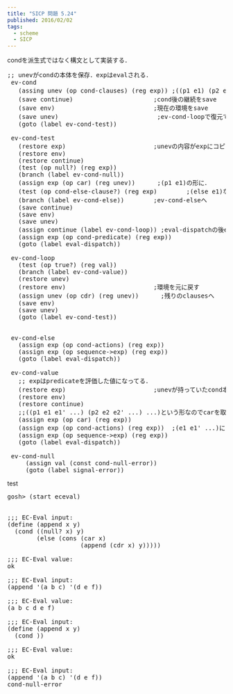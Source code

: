 ```yaml
---
title: "SICP 問題 5.24"
published: 2016/02/02
tags:
  - scheme
  - SICP
---
```


<p>condを派生式ではなく構文として実装する．</p>

<pre class="code lang-scheme" data-lang="scheme" data-unlink><span class="synComment">;; unevがcondの本体を保存．expはevalされる．</span>
 ev-cond
   <span class="synSpecial">(</span>assing unev <span class="synSpecial">(</span>op cond-clauses<span class="synSpecial">)</span> <span class="synSpecial">(</span>reg <span class="synIdentifier">exp</span><span class="synSpecial">))</span> <span class="synComment">;((p1 e1) (p2 e2) ...)の形にする．</span>
   <span class="synSpecial">(</span>save continue<span class="synSpecial">)</span>                      <span class="synComment">;cond後の継続をsave</span>
   <span class="synSpecial">(</span>save env<span class="synSpecial">)</span>                           <span class="synComment">;現在の環境をsave</span>
   <span class="synSpecial">(</span>save unev<span class="synSpecial">)</span>                           <span class="synComment">;ev-cond-loopで復元できるようにsave</span>
   <span class="synSpecial">(</span>goto <span class="synSpecial">(</span>label ev-cond-test<span class="synSpecial">))</span>

 ev-cond-test
   <span class="synSpecial">(</span>restore <span class="synIdentifier">exp</span><span class="synSpecial">)</span>                        <span class="synComment">;unevの内容がexpにコピーされる．</span>
   <span class="synSpecial">(</span>restore env<span class="synSpecial">)</span>
   <span class="synSpecial">(</span>restore continue<span class="synSpecial">)</span>
   <span class="synSpecial">(</span>test <span class="synSpecial">(</span>op <span class="synIdentifier">null?</span><span class="synSpecial">)</span> <span class="synSpecial">(</span>reg <span class="synIdentifier">exp</span><span class="synSpecial">))</span>
   <span class="synSpecial">(</span>branch <span class="synSpecial">(</span>label ev-cond-null<span class="synSpecial">))</span>
   <span class="synSpecial">(</span>assign <span class="synIdentifier">exp</span> <span class="synSpecial">(</span>op <span class="synIdentifier">car</span><span class="synSpecial">)</span> <span class="synSpecial">(</span>reg unev<span class="synSpecial">))</span>      <span class="synComment">;(p1 e1)の形に．</span>
   <span class="synSpecial">(</span>test <span class="synSpecial">(</span>op cond-else-clause?<span class="synSpecial">)</span> <span class="synSpecial">(</span>reg <span class="synIdentifier">exp</span><span class="synSpecial">)</span>        <span class="synComment">;(else e1)なら</span>
   <span class="synSpecial">(</span>branch <span class="synSpecial">(</span>label ev-cond-else<span class="synSpecial">))</span>        <span class="synComment">;ev-cond-elseへ</span>
   <span class="synSpecial">(</span>save continue<span class="synSpecial">)</span>
   <span class="synSpecial">(</span>save env<span class="synSpecial">)</span>
   <span class="synSpecial">(</span>save unev<span class="synSpecial">)</span>
   <span class="synSpecial">(</span>assign continue <span class="synSpecial">(</span>label ev-cond-loop<span class="synSpecial">))</span> <span class="synComment">;eval-dispatchの後ev-cond-loopに戻れるように代入</span>
   <span class="synSpecial">(</span>assign <span class="synIdentifier">exp</span> <span class="synSpecial">(</span>op cond-predicate<span class="synSpecial">)</span> <span class="synSpecial">(</span>reg <span class="synIdentifier">exp</span><span class="synSpecial">))</span>
   <span class="synSpecial">(</span>goto <span class="synSpecial">(</span>label eval-dispatch<span class="synSpecial">))</span>

 ev-cond-loop
   <span class="synSpecial">(</span>test <span class="synSpecial">(</span>op true?<span class="synSpecial">)</span> <span class="synSpecial">(</span>reg val<span class="synSpecial">))</span>
   <span class="synSpecial">(</span>branch <span class="synSpecial">(</span>label ev-cond-value<span class="synSpecial">))</span>
   <span class="synSpecial">(</span>restore unev<span class="synSpecial">)</span>
   <span class="synSpecial">(</span>restore env<span class="synSpecial">)</span>                        <span class="synComment">;環境を元に戻す</span>
   <span class="synSpecial">(</span>assign unev <span class="synSpecial">(</span>op <span class="synIdentifier">cdr</span><span class="synSpecial">)</span> <span class="synSpecial">(</span>reg unev<span class="synSpecial">))</span>      <span class="synComment">;残りのclausesへ</span>
   <span class="synSpecial">(</span>save env<span class="synSpecial">)</span>
   <span class="synSpecial">(</span>save unev<span class="synSpecial">)</span>
   <span class="synSpecial">(</span>goto <span class="synSpecial">(</span>label ev-cond-test<span class="synSpecial">))</span>


 ev-cond-else
   <span class="synSpecial">(</span>assign <span class="synIdentifier">exp</span> <span class="synSpecial">(</span>op cond-actions<span class="synSpecial">)</span> <span class="synSpecial">(</span>reg <span class="synIdentifier">exp</span><span class="synSpecial">))</span>
   <span class="synSpecial">(</span>assign <span class="synIdentifier">exp</span> <span class="synSpecial">(</span>op sequence-&gt;exp<span class="synSpecial">)</span> <span class="synSpecial">(</span>reg <span class="synIdentifier">exp</span><span class="synSpecial">))</span>
   <span class="synSpecial">(</span>goto <span class="synSpecial">(</span>label eval-dispatch<span class="synSpecial">))</span>

 ev-cond-value
   <span class="synComment">;; expはpredicateを評価した値になってる．</span>
   <span class="synSpecial">(</span>restore <span class="synIdentifier">exp</span><span class="synSpecial">)</span>                        <span class="synComment">;unevが持っていたcond本体をexpがrestore</span>
   <span class="synSpecial">(</span>restore env<span class="synSpecial">)</span>
   <span class="synSpecial">(</span>restore continue<span class="synSpecial">)</span>
   <span class="synComment">;;((p1 e1 e1' ...) (p2 e2 e2' ...) ...)という形なのでcarを取る．</span>
   <span class="synSpecial">(</span>assign <span class="synIdentifier">exp</span> <span class="synSpecial">(</span>op <span class="synIdentifier">car</span><span class="synSpecial">)</span> <span class="synSpecial">(</span>reg <span class="synIdentifier">exp</span><span class="synSpecial">))</span>
   <span class="synSpecial">(</span>assign <span class="synIdentifier">exp</span> <span class="synSpecial">(</span>op cond-actions<span class="synSpecial">)</span> <span class="synSpecial">(</span>reg <span class="synIdentifier">exp</span><span class="synSpecial">))</span>  <span class="synComment">;(e1 e1' ...)にする．</span>
   <span class="synSpecial">(</span>assign <span class="synIdentifier">exp</span> <span class="synSpecial">(</span>op sequence-&gt;exp<span class="synSpecial">)</span> <span class="synSpecial">(</span>reg <span class="synIdentifier">exp</span><span class="synSpecial">))</span>
   <span class="synSpecial">(</span>goto <span class="synSpecial">(</span>label eval-dispatch<span class="synSpecial">))</span>

 ev-cond-null
     <span class="synSpecial">(</span>assign val <span class="synSpecial">(</span>const cond-null-error<span class="synSpecial">))</span>
     <span class="synSpecial">(</span>goto <span class="synSpecial">(</span>label signal-error<span class="synSpecial">))</span>
</pre>


<p>test</p>

<pre class="code lang-scheme" data-lang="scheme" data-unlink>gosh&gt; <span class="synSpecial">(</span>start eceval<span class="synSpecial">)</span>


<span class="synComment">;;; EC-Eval input:</span>
<span class="synSpecial">(</span><span class="synStatement">define</span> <span class="synSpecial">(</span><span class="synIdentifier">append</span> x y<span class="synSpecial">)</span>
  <span class="synSpecial">(</span><span class="synStatement">cond</span> <span class="synSpecial">((</span><span class="synIdentifier">null?</span> x<span class="synSpecial">)</span> y<span class="synSpecial">)</span>
        <span class="synSpecial">(</span><span class="synStatement">else</span> <span class="synSpecial">(</span><span class="synIdentifier">cons</span> <span class="synSpecial">(</span><span class="synIdentifier">car</span> x<span class="synSpecial">)</span>
                    <span class="synSpecial">(</span><span class="synIdentifier">append</span> <span class="synSpecial">(</span><span class="synIdentifier">cdr</span> x<span class="synSpecial">)</span> y<span class="synSpecial">)))))</span>

<span class="synComment">;;; EC-Eval value:</span>
ok

<span class="synComment">;;; EC-Eval input:</span>
<span class="synSpecial">(</span><span class="synIdentifier">append</span> <span class="synSpecial">'(</span>a b c<span class="synSpecial">)</span> <span class="synSpecial">'(</span>d e f<span class="synSpecial">))</span>

<span class="synComment">;;; EC-Eval value:</span>
<span class="synSpecial">(</span>a b c d e f<span class="synSpecial">)</span>

<span class="synComment">;;; EC-Eval input:</span>
<span class="synSpecial">(</span><span class="synStatement">define</span> <span class="synSpecial">(</span><span class="synIdentifier">append</span> x y<span class="synSpecial">)</span>
  <span class="synSpecial">(</span><span class="synStatement">cond</span> <span class="synSpecial">))</span>

<span class="synComment">;;; EC-Eval value:</span>
ok

<span class="synComment">;;; EC-Eval input:</span>
<span class="synSpecial">(</span><span class="synIdentifier">append</span> <span class="synSpecial">'(</span>a b c<span class="synSpecial">)</span> <span class="synSpecial">'(</span>d e f<span class="synSpecial">))</span>
cond-null-error
</pre>


